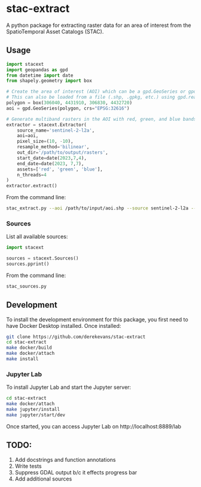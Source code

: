
# stac-extract

A python package for extracting raster data for an area of interest from the SpatioTemporal Asset Catalogs (STAC).

## Usage

```python
import stacext
import geopandas as gpd
from datetime import date
from shapely.geometry import box

# Create the area of interest (AOI) which can be a gpd.GeoSeries or gpd.GeoDataFrame
# This can also be loaded from a file (.shp, .gpkg, etc.) using gpd.read_file
polygon = box(306040, 4431910, 306830, 4432720)
aoi = gpd.GeoSeries(polygon, crs="EPSG:32616")

# Generate multiband rasters in the AOI with red, green, and blue bands (in that order) from Sentinel-2 L2A for each available date in the date range
extractor = stacext.Extractor(
    source_name='sentinel-2-l2a', 
    aoi=aoi, 
    pixel_size=(10, -10), 
    resample_method='bilinear',
    out_dir='/path/to/output/rasters', 
    start_date=date(2023,7,4), 
    end_date=date(2023, 7,7), 
    assets=['red', 'green', 'blue'],
    n_threads=4
)
extractor.extract()
```

From the command line:
```sh
stac_extract.py --aoi /path/to/input/aoi.shp --source sentinel-2-l2a --pixel_x 10 --pixel_y -10 --resample_method bilinear --start_date 2023-07-04 --end_date 2023-07-07 -a red -a green -a blue --n_threads 4 --out_dir /path/to/output/rasters
```

### Sources

List all available sources:

```python
import stacext

sources = stacext.Sources()
sources.pprint()
```

From the command line:

```sh
stac_sources.py
```

## Development

To install the development environment for this package, you first need to have Docker Desktop installed.  Once installed:

```sh
git clone https://github.com/derekevans/stac-extract
cd stac-extract
make docker/build
make docker/attach
make install
```

### Jupyter Lab
To install Jupyter Lab and start the Jupyter server:

```sh
cd stac-extract
make docker/attach
make jupyter/install
make jupyter/start/dev
```

Once started, you can access Jupyter Lab on http://localhost:8889/lab

## TODO:
1. Add docstrings and function annotations
2. Write tests
3. Suppress GDAL output b/c it effects progress bar
4. Add additional sources